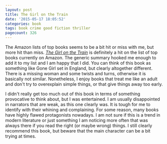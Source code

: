 ```yaml
---
layout: post
title: The Girl on the Train
date: '2015-05-17 18:05:52'
categories: book
tags: book crime good fiction thriller
pagecount: 326
---
```


The Amazon lists of top books seems to be a bit hit or miss with me, but
more hit than miss. [*The Girl on the Train*][girl-amazon] is definitely a hit
on the list of top books currently on Amazon. The generic summary hooked me
enough to add it to my list and I am happy that I did. You can think of this book
as something like Gone Girl set in England, but clearly altogether different. There
is a missing woman and some twists and turns, otherwise it is basically not similar.
Nonetheless, I enjoy books that treat me like an adult and don't try to overexplain
simple things, or that give things away too early.

I didn't really get too much out of this book in terms of something provocative to
think about, but I was entertained. I am usually disappointed in narrators that are
weak, as this one clearly was. It is tough for me to identify with their whining and
complaining. For some reason, many books have highly flawed protagonists nowadays. I am
not sure if this is a trend in modern literature or just something I am noticing more
often that was always there if you read the right (or maybe wrong) things. I still
clearly recommend this book, but beware that the main character can be a bit trying
at times.


[girl-amazon]:    http://amzn.com/B00L9B7IKE

